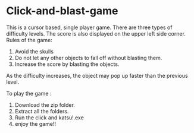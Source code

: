 # Click-and-blast-game

This is a cursor based, single player game. There are three types of difficulty levels. The score is also displayed on the upper left side corner.  
Rules of the game:
1. Avoid the skulls
2. Do not let any other objects to fall off without blasting them.
3. Increase the score by blasting the objects.


As the difficulty increases, the object may pop up faster than the previous level.

To play the game : 
1. Download the zip folder.
2. Extract all the folders.
3. Run the click and katsu!.exe
4. enjoy the game!!
